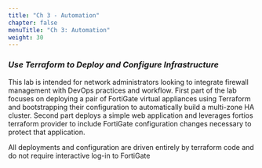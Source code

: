 ```yaml
---
title: "Ch 3 - Automation"
chapter: false
menuTitle: "Ch 3: Automation"
weight: 30
---
```


### ***Use Terraform to Deploy and Configure Infrastructure***

This lab is intended for network administrators looking to integrate firewall management with DevOps practices and workflow. First part of the lab focuses on deploying a pair of FortiGate virtual appliances using Terraform and bootstrapping their configuration to automatically build a multi-zone HA cluster. Second part deploys a simple web application and leverages fortios terraform provider to include FortiGate configuration changes necessary to protect that application.

All deployments and configuration are driven entirely by terraform code and do not require interactive log-in to FortiGate
